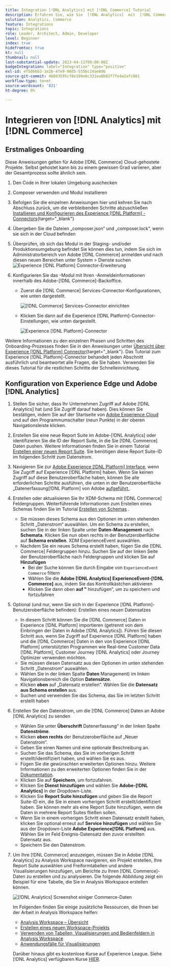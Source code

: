```yaml
---
title: Integration [!DNL Analytics] mit [!DNL Commerce] Tutorial
description: Erfahren Sie, wie Sie  [!DNL Analytics]  mit  [!DNL Commerce].
solution: Analytics, Commerce
feature: Integrations
topic: Integrations
role: Leader, Architect, Admin, Developer
level: Beginner
index: true
hidefromtoc: true
kt: null
thumbnail: null
last-substantial-update: 2023-04-11T00:00:00Z
badgeIntegration: label="Integration" type="positive"
exl-id: ef50b6b3-1e2b-4fe9-98d5-555bc14ae8d6
source-git-commit: 46803595cf8e199e0c331ea8b82f7fe4a2afc801
workflow-type: tm+mt
source-wordcount: '821'
ht-degree: 0%

---
```


# Integrieren von [!DNL Analytics] mit [!DNL Commerce]

## Erstmaliges Onboarding

Diese Anweisungen gelten für Adobe [!DNL Commerce] Cloud-gehostete Projekte. Selbst gehostet kann bis zu einem gewissen Grad variieren, aber der Gesamtprozess sollte ähnlich sein.

1. Den Code in Ihrer lokalen Umgebung auschecken
1. Composer verwenden und Modul installieren
1. Befolgen Sie die einzelnen Anweisungen hier und kehren Sie nach Abschluss zurück, um die verbleibenden Schritte abzuschließen
   [Installieren und Konfigurieren des Experience  [!DNL Platform] -Connectors](https://experienceleague.adobe.com/docs/commerce-merchant-services/experience-platform-connector/fundamentals/install.html){target="_blank"}


1. Übergeben Sie die Dateien „composer.json“ und „composer.lock“, wenn sie sich in der Cloud befinden
1. Überprüfen, ob sich das Modul in der Staging- und/oder Produktionsumgebung befindet
Sie können dies tun, indem Sie sich im Administratorbereich von Adobe [!DNL Commerce] anmelden und nach diesen neuen Bereichen unter System > Dienste suchen
   ![Experience [!DNL Platform] Connector-Erweiterung](./assets/analytics-commerce/admin-view-experience-platform-commector-extension.png)

1. Konfigurieren Sie das -Modul mit Ihren -Anmeldeinformationen innerhalb des Adobe-[!DNL Commerce]-Backoffice.
   * Zuerst die [!DNL Commerce] Services-Connector-Konfigurationen, wie unten dargestellt.

     ![[!DNL Commerce] Services-Connector einrichten](./assets/analytics-commerce/commerce-services-connector-setup.png)
   * Klicken Sie dann auf die Experience [!DNL Platform]-Connector-Einstellungen, wie unten dargestellt.

     ![Experience [!DNL Platform]-Connector](./assets/analytics-commerce/experience-platform-connector.png)

Weitere Informationen zu den einzelnen Phasen und Schritten des Onboarding-Prozesses finden Sie in den Anweisungen unter [Übersicht über Experience  [!DNL Platform] Connector](https://experienceleague.adobe.com/docs/commerce-merchant-services/experience-platform-connector/overview.html){target="_blank"}. Das Tutorial zum Experience [!DNL Platform]-Connector behandelt jeden Abschnitt ausführlich und beantwortet alle Fragen, die Sie haben. Verwenden Sie dieses Tutorial für die restlichen Schritte der Schnelleinrichtung.

## Konfiguration von Experience Edge und Adobe [!DNL Analytics]

1. Stellen Sie sicher, dass Ihr Unternehmen Zugriff auf Adobe [!DNL Analytics] hat (und Sie Zugriff darauf haben). Dies können Sie bestätigen, indem Sie auf der Startseite von [Adobe Experience Cloud ](https://experience.adobe.com/) und auf den Programmumschalter (neun Punkte) in der oberen Navigationsleiste klicken.

1. Erstellen Sie eine neue Report Suite im Adobe-[!DNL Analytics] oder identifizieren Sie die ID der Report Suite, in die Sie [!DNL Commerce] Daten pushen. Weitere Informationen finden Sie in einem Tutorial [ Erstellen einer neuen Report Suite](https://experienceleague.adobe.com/docs/analytics-learn/tutorials/intro-to-analytics/analytics-basics/understanding-and-creating-report-suites.html). Sie benötigen diese Report Suite-ID im folgenden Schritt zum Datenstrom.

1. Navigieren Sie zur [Adobe Experience [!DNL Platform] Interface](https://platform.adobe.com), wenn Sie Zugriff auf Experience [!DNL Platform] haben. Wenn Sie keinen Zugriff auf diese Benutzeroberfläche haben, können Sie alle erforderlichen Schritte ausführen, die unten in der Benutzeroberfläche „Datenerfassung[!DNL Platform] von Adobe [ aufgeführt ](https://experience.adobe.com/#/data-collection).

1. Erstellen oder aktualisieren Sie Ihr XDM-Schema mit [!DNL Commerce] Feldergruppen. Weiterführende Informationen zum Erstellen eines Schemas finden Sie im Tutorial [Erstellen von Schemas](https://experienceleague.adobe.com/docs/platform-learn/tutorials/schemas/create-schemas.html?lang=de) .
   * Sie müssen dieses Schema aus den Optionen im unten stehenden Schritt „Datenstrom“ auswählen. Um ein Schema zu erstellen, suchen Sie in der linken Spalte unter **Daten-Management** nach **Schemata**. Klicken Sie nun oben rechts in der Benutzeroberfläche auf **Schema erstellen**. XDM ExperienceEvent auswählen.
   * Nachdem Sie ein neues Schema erstellt haben, fügen Sie die [!DNL Commerce] Feldergruppen hinzu. Suchen Sie auf der linken Seite der Benutzeroberfläche nach Feldergruppen und klicken Sie auf **Hinzufügen**
      * Bei der Suche können Sie durch Eingabe von `ExperienceEvent Commerce` filtern
      * Wählen Sie die **Adobe [!DNL Analytics] ExperienceEvent-[!DNL Commerce]** aus, indem Sie das Kontrollkästchen aktivieren
      * Klicken Sie dann oben **auf &quot;** hinzufügen“, um zu speichern und fortzufahren

1. Optional (und nur, wenn Sie sich in der Experience [!DNL Platform]-Benutzeroberfläche befinden): Erstellen eines neuen Datensatzes
   * In diesem Schritt können Sie die [!DNL Commerce] Daten in Experience [!DNL Platform] importieren (getrennt von dem Einbringen der Daten in Adobe [!DNL Analytics]). Führen Sie diesen Schritt aus, wenn Sie Zugriff auf Experience [!DNL Platform] haben und die [!DNL Commerce] Daten in den von Experience [!DNL Platform] unterstützten Programmen wie Real-time Customer Data [!DNL Platform], Customer Journey [!DNL Analytics] oder Journey Optimizer verwenden möchten.
   * Sie müssen diesen Datensatz aus den Optionen im unten stehenden Schritt „Datenstrom“ auswählen.
   * Wählen Sie in der linken Spalte **Daten** Management) im linken Navigationsbereich die Option **Datensätze**.
   * Klicken **oben** auf „Datensatz erstellen“. Wählen Sie die **Datensatz aus Schema erstellen** aus.
   * Suchen und verwenden Sie das Schema, das Sie im letzten Schritt erstellt haben

1. Erstellen Sie den Datenstrom, um die [!DNL Commerce] Daten an Adobe [!DNL Analytics] zu senden
   * Wählen Sie unter **Überschrift** Datenerfassung“ in der linken Spalte **Datenströme**.
   * Klicken **oben rechts** der Benutzeroberfläche auf „Neuer Datenstrom“.
   * Geben Sie einen Namen und eine optionale Beschreibung an.
   * Suchen Sie das Schema, das Sie im vorherigen Schritt erstellt/identifiziert haben, und wählen Sie es aus.
   * Fügen Sie die gewünschten erweiterten Optionen hinzu. Weitere Informationen zu den erweiterten Optionen finden Sie in der [Dokumentation](https://experienceleague.adobe.com/docs/experience-platform/datastreams/configure.html?lang=de).
   * Klicken Sie auf **Speichern**, um fortzufahren.
   * Klicken Sie **Dienst hinzufügen** und wählen Sie **Adobe-[!DNL Analytics]** in der Dropdown-Liste.
   * Klicken Sie **Report Suite hinzufügen** und geben Sie die Report Suite-ID ein, die Sie in einem vorherigen Schritt erstellt/identifiziert haben. Sie können mehr als eine Report Suite hinzufügen, wenn die Daten in mehrere Report Suites fließen sollen.
   * Wenn Sie in einem vorherigen Schritt einen Datensatz erstellt haben, klicken Sie optional erneut auf **Service hinzufügen** und wählen Sie aus der Dropdown-Liste **Adobe Experience[!DNL Platform]** aus. Wählen Sie im Feld Ereignis-Datensatz den zuvor erstellten Datensatz aus.
   * Speichern Sie den Datenstrom.

1. Um Ihre [!DNL Commerce] anzuzeigen, müssen Sie in Adobe [!DNL Analytics] zu Analysis Workspace navigieren, ein Projekt erstellen, Ihre Report Suite auswählen und Freiformtabellen und andere Visualisierungen hinzufügen, um Berichte zu Ihren [!DNL Commerce]-Daten zu erstellen und zu analysieren. Die folgende Abbildung zeigt ein Beispiel für eine Tabelle, die Sie in Analysis Workspace erstellen können.

   ![[!DNL Analytics] Screenshot einiger Commerce-Daten](./assets/analytics-commerce/analytics-screenshot-commerce-items.png)

   Im Folgenden finden Sie einige zusätzliche Ressourcen, die Ihnen bei der Arbeit in Analysis Workspace helfen:

   * [Analysis Workspace – Übersicht](https://experienceleague.adobe.com/docs/analytics-learn/tutorials/analysis-workspace/analysis-workspace-basics/analysis-workspace-overview.html)
   * [Erstellen eines neuen Workspace-Projekts](https://experienceleague.adobe.com/docs/analytics-learn/tutorials/analysis-workspace/analysis-workspace-basics/building-a-workspace-project-from-scratch.html)
   * [Verwenden von Tabellen, Visualisierungen und Bedienfeldern in Analysis Workspace](https://experienceleague.adobe.com/docs/analytics-learn/tutorials/analysis-workspace/using-panels/using-tables-visualizations-and-panels.html)
   * [Anwendungsfälle für Visualisierungen](https://experienceleague.adobe.com/docs/analytics-learn/tutorials/analysis-workspace/visualizations/visualization-use-cases.html)

   Darüber hinaus gibt es kostenlose Kurse auf Experience League. Siehe [!DNL Analytics] verfügbaren Kurse [HIER](https://experienceleague.adobe.com/?lang=en&amp;Solution=Analytics#courses).
